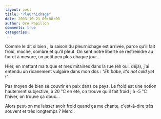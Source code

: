 ```yaml
---
layout: post
title: "Pleurnichage"
date: 2003-10-21 00:00:00
author: Dre Papillon
comments: true
categories: 
---
```



Comme le dit si bien , la saison du pleurnichage est arrivée, parce qu'il fait froid, moche, sombre et qu'il pleut.  On sent notre liberté se restreindre au fur et à mesure, un petit peu plus chaque jour...

Hier, en mettant ma tuque et mes mitaines dans la rue (eh oui, déjà), j'ai entendu un ricanement vulgaire dans mon dos : *"Eh babe, it's not cold yet !"*.

Pas moyen de bien se couvrir en paix dans ce pays.  Le froid est une notion hautement subjective, à 20 °C en été, on trouve qu'il fait froid ; à -5 °C l'hiver, on trouve ça doux...

Alors peut-on me laisser avoir froid quand ça me chante, c'est-à-dire très souvent et très longtemps ?  Merci.
